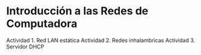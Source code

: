 # Introducción a las Redes de Computadora

Actividad 1. Red LAN estática
Actividad 2. Redes inhalambricas
Actividad 3. Servidor DHCP 
